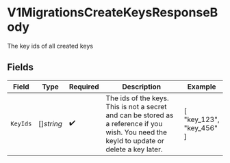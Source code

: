 # V1MigrationsCreateKeysResponseBody

The key ids of all created keys


## Fields

| Field                                                                                                                                       | Type                                                                                                                                        | Required                                                                                                                                    | Description                                                                                                                                 | Example                                                                                                                                     |
| ------------------------------------------------------------------------------------------------------------------------------------------- | ------------------------------------------------------------------------------------------------------------------------------------------- | ------------------------------------------------------------------------------------------------------------------------------------------- | ------------------------------------------------------------------------------------------------------------------------------------------- | ------------------------------------------------------------------------------------------------------------------------------------------- |
| `KeyIds`                                                                                                                                    | []*string*                                                                                                                                  | :heavy_check_mark:                                                                                                                          | The ids of the keys. This is not a secret and can be stored as a reference if you wish. You need the keyId to update or delete a key later. | [<br/>"key_123",<br/>"key_456"<br/>]                                                                                                        |